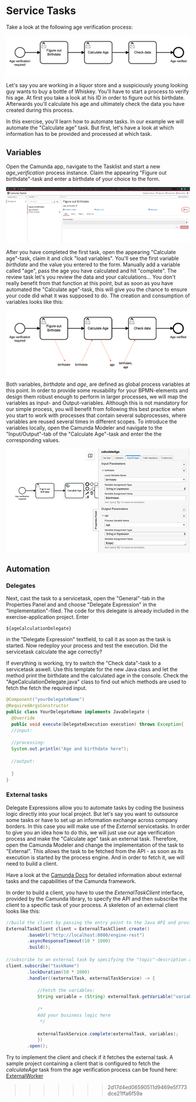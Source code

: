 # Service Tasks
Take a look at the following age verification process:

![Age verification process](img/age-verification-process.png)

Let's say you are working in a liquor store and a suspiciously young looking guy wants to buy a bottle of Whiskey. You'll have to start a process to verify his age. At first you take a look at his ID in order to figure out his birthdate. Afterwards you'll calculate his age and ultimately check the data you have created during this process.


In this exercise, you'll learn how to automate tasks. In our example we will automate the "Calculate age" task. But first, let's have a look at which information has to be provided and processed at which task. 

## Variables
Open the Camunda app, navigate to the Tasklist and start a new *age_verification* process instance. 
Claim the appearing "Figure out birthdate"-task and enter a birthdate of your choice to the form.

![Figure out birthdate](img/claim.png)

After you have completed the first task, open the appearing "Calculate age"-task, claim it and click "load variables". You'll see the first variable *birthdate* and the value you entered to the form. Manually add a variable called "age", pass the age you have calculated and hit "complete". The review task let's you review the data and your calculations... You don't really benefit from that function at this point, but as soon as you have automated the "Calculate age"-task, this will give you the chance to ensure your code did what it was supposed to do.
The creation and consumption of variables looks like this: 

![Input output variables](img/input-output-variables.png)

Both variables, *birthdate* and *age*, are defined as global process variables at this point. In order to provide some reusability for your BPMN-elements and design them robust enough to perform in larger processes, we will map the variables as input- and Output-variables. Although this is not mandatory for our simple process, you will benefit from following this best practice when you start to work with processes that contain several subprocesses, where variables are reused several times in different scopes.
To introduce the variables locally, open the Camunda Modeler and navigate to the "Input/Output"-tab of the "Calculate Age"-task and enter the the corresponding values.

![Modeler variables](img/modeler-variables.png)

## Automation
### Delegates
Next, cast the task to a servicetask, open the "General"-tab in the Properties Panel and and choose "Delegate Expression" in the "Implementation"-filed. The code for this delegate is already included in the exercise-application project. Enter 
```
${ageCalculationDelegate}
```
in the "Delegate Expression" textfield, to call it as soon as the task is started.
Now redeploy your process and test the execution. Did the servicetask calculate the age correctly?

If everything is working, try to switch the "Check data"-task to a servicetask aswell. Use this template for the new Java class and let the method print the birthdate and the calculated age in the console. Check the "AgeCalculationDelegate.java" class to find out which methods are used to fetch the fetch the required input.

```java
@Component("yourDelegateName")  
@RequiredArgsConstructor  
public class YourDelegateName implements JavaDelegate {  
  @Override  
  public void execute(DelegateExecution execution) throws Exception{  
  //input:
  
  //processing:  
  System.out.println("Age and birthdate here");  
  
  //output:  

  }  
}
```

### External tasks
Delegate Expressions allow you to automate tasks by coding the business logic directly into your local project. But let's say you want to outsource some tasks or have to set up an information exchange across company borders. In this case you will make use of the *External* servicetasks.
In order to give you an idea how to do this, we will just use our age verification process and make the "Calculate age" task an external task. Therefore, open the Camunda Modeler and change the implementation of the task to "External". This allows the task to be fetched from the API - as soon as its execution is started by the process engine. And in order to fetch it, we will need to build a client.

Have a look at the [Camunda Docs](https://docs.camunda.org/manual/latest/user-guide/ext-client/spring-boot-starter/) for detailed information about external tasks and the capabilities of the Camunda framework.

In order to build a client, you have to use the *ExternalTaskClient* interface, provided by the Camunda library, to specify the API and then subscribe the client to a specific task of your process.
A skeleton of an external client looks like this:

```java
//build the client by passing the entry point to the Java API and providing a timeout duration  
ExternalTaskClient client = ExternalTaskClient.create()  
        .baseUrl("http://localhost:8080/engine-rest")  
        .asyncResponseTimeout(10 * 1000)  
        .build();  
  
//subscribe to an external task by specifying the "topic"-description as in the diagram  
client.subscribe("taskName")  
        .lockDuration(50 * 1000)  
        .handler((externalTask, externalTaskService) -> {  
			
			//Fetch the variables:
			String variable = (String) externalTask.getVariable("variableName");
			
			/*
			Add your business logic here
			 */
  
			externalTaskService.complete(externalTask, variables);  
			})  
        .open();
```

Try to implement the client and check if it fetches the external task.
A sample project containing a client that is configured to fetch the *calculateAge* task from the age verification process can be found here:
[ExternalWorker](https://github.com/camunda-university-meetup/externalWorker.git)
>>>>>>> 2d17d4ed06590511d9469e5f773dce21ffa6f59a
